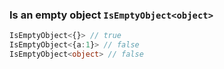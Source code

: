 
### Is an empty object `IsEmptyObject<object>`


``` typescript
IsEmptyObject<{}> // true
IsEmptyObject<{a:1}> // false
IsEmptyObject<object> // false
```

			